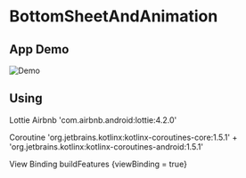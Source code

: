 # BottomSheetAndAnimation

 ## App Demo

![Demo](https://media3.giphy.com/media/aOrkTH5iB7h3VdC71n/giphy.gif?cid=790b76113d74d466af4dc2461e4e35446f1bd9bb09b9ae2e&rid=giphy.gif&ct=g)
 
 ## Using 

Lottie Airbnb 'com.airbnb.android:lottie:4.2.0'

Coroutine 'org.jetbrains.kotlinx:kotlinx-coroutines-core:1.5.1' + 'org.jetbrains.kotlinx:kotlinx-coroutines-android:1.5.1'

View Binding  buildFeatures {viewBinding = true}

